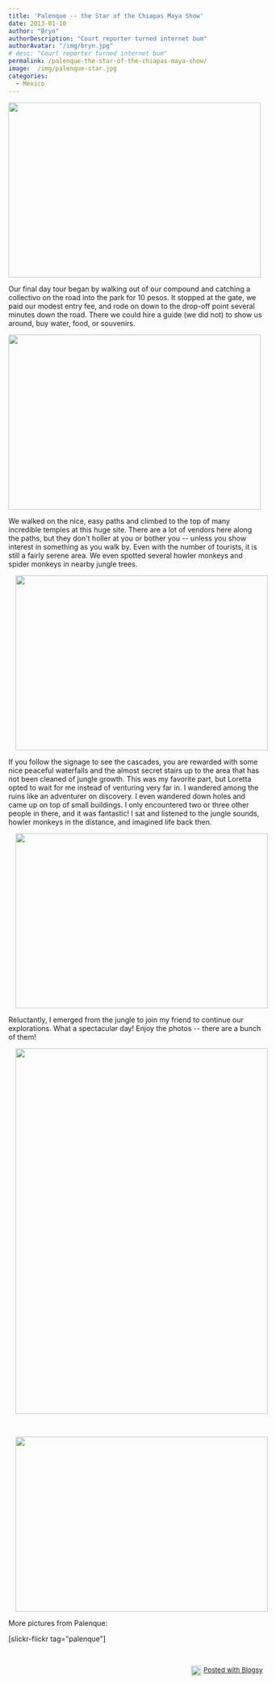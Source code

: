 ```yaml
---
title: 'Palenque -- the Star of the Chiapas Maya Show'
date: 2013-01-10
author: "Bryn"
authorDescription: "Court reporter turned internet bum"
authorAvatar: "/img/bryn.jpg"
# desc: "Court reporter turned internet bum"
permalink: /palenque-the-star-of-the-chiapas-maya-show/
image:  /img/palenque-star.jpg
categories:
  - Mexico
---
```

<div class="separator" style="clear: both; text-align: none;">
  <a href="https://www.flickr.com/photos/48315294@N00/8318476989/in/set-72157632374614284" target="_blank"><img id="blogsy-1357837589276.013" class="alignnone" src="https://farm9.staticflickr.com/8077/8318476989_4793aa4d49.jpg" alt="" width="500" height="346" /></a>
</div>

Our final day tour began by walking out of our compound and catching a collectivo on the road into the park for 10 pesos. It stopped at the gate, we paid our modest entry fee, and rode on down to the drop-off point several minutes down the road. There we could hire a guide (we did not) to show us around, buy water, food, or souvenirs.

<div class="separator" style="clear: both; text-align: none;">
  <a href="https://www.flickr.com/photos/48315294@N00/8322314153/in/set-72157632374614284" target="_blank"><img id="blogsy-1357837589256.488" class="alignnone" src="https://farm9.staticflickr.com/8073/8322314153_c88f84c98b.jpg" alt="" width="500" height="346" /></a>
</div>

We walked on the nice, easy paths and climbed to the top of many incredible temples at this huge site. There are a lot of vendors here along the paths, but they don't holler at you or bother you -- unless you show interest in something as you walk by. Even with the number of tourists, it is still a fairly serene area. We even spotted several howler monkeys and spider monkeys in nearby jungle trees.

<div class="separator" style="clear: both; text-align: center;">
  <a style="margin-left: 1em; margin-right: 1em;" href="https://www.flickr.com/photos/48315294@N00/8319523502/in/set-72157632374614284" target="_blank"><img id="blogsy-1357837589275.9465" class="aligncenter" src="https://farm9.staticflickr.com/8359/8319523502_31d1874b56.jpg" alt="" width="500" height="346" /></a>
</div>

If you follow the signage to see the cascades, you are rewarded with some nice peaceful waterfalls and the almost secret stairs up to the area that has not been cleaned of jungle growth. This was my favorite part, but Loretta opted to wait for me instead of venturing very far in. I wandered among the ruins like an adventurer on discovery. I even wandered down holes and came up on top of small buildings. I only encountered two or three other people in there, and it was fantastic! I sat and listened to the jungle sounds, howler monkeys in the distance, and imagined life back then.

<div class="separator" style="clear: both; text-align: center;">
  <a style="margin-left: 1em; margin-right: 1em;" href="https://www.flickr.com/photos/48315294@N00/8322360633/in/set-72157632374614284" target="_blank"><img id="blogsy-1357837589213.5337" class="aligncenter" src="https://farm9.staticflickr.com/8224/8322360633_1d6d7280ca.jpg" alt="" width="500" height="346" /></a>
</div>

Reluctantly, I emerged from the jungle to join my friend to continue our explorations. What a spectacular day! Enjoy the photos -- there are a bunch of them!

<div class="separator" style="clear: both; text-align: center;">
  <a style="margin-left: 1em; margin-right: 1em;" href="https://www.flickr.com/photos/48315294@N00/8322304643/in/set-72157632374614284" target="_blank"><img id="blogsy-1357837589294.332" class="aligncenter" src="https://farm9.staticflickr.com/8220/8322304643_f41fd69759_c.jpg" alt="" width="500" height="723" /></a>
</div>

&nbsp;

<div class="separator" style="clear: both; text-align: center;">
  <a style="margin-left: 1em; margin-right: 1em;" href="https://www.flickr.com/photos/48315294@N00/8318467583/in/set-72157632374614284" target="_blank"><img id="blogsy-1357837589246.325" class="aligncenter" src="https://farm9.staticflickr.com/8355/8318467583_77462e24d8.jpg" alt="" width="500" height="346" /></a>
</div>

More pictures from Palenque:

[slickr-flickr tag="palenque"]

&nbsp;

<div id="blogsy_footer" style="text-align: right; font-size: small; clear: both;">
  <a href="https://blogsyapp.com" target="_blank"><img style="vertical-align: middle; margin-right: 5px;" src="https://blogsyapp.com/img/blogsy_footer_icon.png" alt="Posted with Blogsy" width="20" height="20" />Posted with Blogsy</a>
</div>
